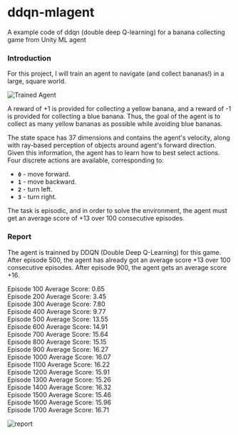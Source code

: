 # ddqn-mlagent
A example code of ddqn (double deep Q-learning) for a banana collecting game from Unity ML agent

### Introduction

For this project, I will train an agent to navigate (and collect bananas!) in a large, square world.  

![Trained Agent](https://raw.githubusercontent.com/vetludo/ddqn-mlagent/master/assets/banana.gif)

A reward of +1 is provided for collecting a yellow banana, and a reward of -1 is provided for collecting a blue banana.  Thus, the goal of the agent is to collect as many yellow bananas as possible while avoiding blue bananas.  

The state space has 37 dimensions and contains the agent's velocity, along with ray-based perception of objects around agent's forward direction.  Given this information, the agent has to learn how to best select actions.  Four discrete actions are available, corresponding to:
- **`0`** - move forward.
- **`1`** - move backward.
- **`2`** - turn left.
- **`3`** - turn right.

The task is episodic, and in order to solve the environment, the agent must get an average score of +13 over 100 consecutive episodes.

### Report

The agent is trainned by DDQN (Double Deep Q-Learning) for this game. After episode 500, the agent has already got an average score +13 over 100 consecutive episodes.
After episode 900, the agent gets an average score +16.

Episode 100	Average Score: 0.65\
Episode 200	Average Score: 3.45\
Episode 300	Average Score: 7.80\
Episode 400	Average Score: 9.77\
Episode 500	Average Score: 13.55\
Episode 600	Average Score: 14.91\
Episode 700	Average Score: 15.64\
Episode 800	Average Score: 15.15\
Episode 900	Average Score: 16.27\
Episode 1000	Average Score: 16.07\
Episode 1100	Average Score: 16.22\
Episode 1200	Average Score: 15.91\
Episode 1300	Average Score: 15.26\
Episode 1400	Average Score: 16.32\
Episode 1500	Average Score: 15.46\
Episode 1600	Average Score: 15.96\
Episode 1700	Average Score: 16.71

![report](https://github.com/vetludo/ddqn-mlagent/blob/master/assets/report.png?raw=true)
